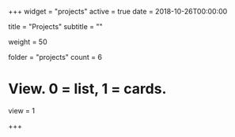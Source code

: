 +++
widget = "projects"
active = true
date = 2018-10-26T00:00:00

title = "Projects"
subtitle = ""

weight = 50

folder = "projects"
count = 6

# View. 0 = list, 1 = cards.
view = 1

+++
